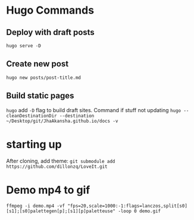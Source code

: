 # Hugo Commands

## Deploy with draft posts
`hugo serve -D`

## Create new post
`hugo new posts/post-title.md`

## Build static pages
`hugo` add `-D` flag to build draft sites. 
Command if stuff not updating `hugo --cleanDestinationDir --destination ~/Desktop/git/JhaAkansha.github.io/docs -v`

#  starting up
After cloning, add theme: `git submodule add https://github.com/dillonzq/LoveIt.git`

# Demo mp4 to gif
`ffmpeg -i demo.mp4 -vf "fps=20,scale=1000:-1:flags=lanczos,split[s0][s1];[s0]palettegen[p];[s1][p]paletteuse" -loop 0 demo.gif`
